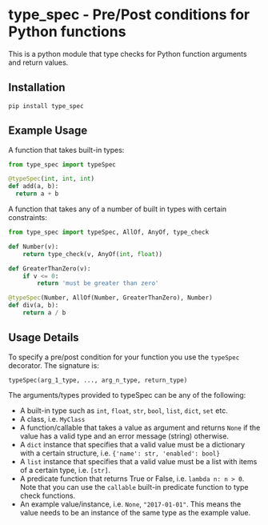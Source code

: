 # type_spec - Pre/Post conditions for Python functions

This is a python module that type checks for Python function arguments
and return values.

## Installation

```
pip install type_spec
```

## Example Usage

A function that takes built-in types:

```python
from type_spec import typeSpec

@typeSpec(int, int, int)
def add(a, b):
  return a + b
```

A function that takes any of a number of built in types with certain constraints:

```python
from type_spec import typeSpec, AllOf, AnyOf, type_check

def Number(v):
    return type_check(v, AnyOf(int, float))

def GreaterThanZero(v):
    if v <= 0:
        return 'must be greater than zero'

@typeSpec(Number, AllOf(Number, GreaterThanZero), Number)
def div(a, b):
    return a / b
```

## Usage Details

To specify a pre/post condition for your function you use the `typeSpec`
decorator. The signature is:

```
typeSpec(arg_1_type, ..., arg_n_type, return_type)
```

The arguments/types provided to typeSpec can be any of the following:

* A built-in type such as `int`, `float`, `str`, `bool`, `list`, `dict`, `set` etc.
* A class, i.e. `MyClass`
* A function/callable that takes a value as argument and returns `None` if the value has a valid type and an error message (string) otherwise.
* A `dict` instance that specifies that a valid value must be a dictionary with a certain structure, i.e. `{'name': str, 'enabled': bool}`
* A `list` instance that specifies that a valid value must be a list with items of a certain
type, i.e. `[str]`.
* A predicate function that returns True or False, i.e. `lambda n: n > 0`. Note that you
can use the `callable` built-in predicate function to type check functions.
* An example value/instance, i.e. `None`, `"2017-01-01"`. This means the value needs to be an instance of the same type as the example value.
